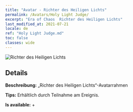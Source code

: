 ```yaml
---
title: "Avatar - Richter des Heiligen Lichts"
permalink: /Avatars/Holy Light Judge/
excerpt: "Era of Chaos  Richter des Heiligen Lichts"
last_modified_at: 2021-07-21
locale: de
ref: "Holy Light Judge.md"
toc: false
classes: wide
---
```

 ![Richter des Heiligen Lichts](/images/a/avatarFrame_51.png)

## Details

 **Beschreibung:** „Richter des Heiligen Lichts“-Avatarrahmen 

 **Tips:** Erhältlich durch Teilnahme am Ereignis. 

 **Is available:**  + 

